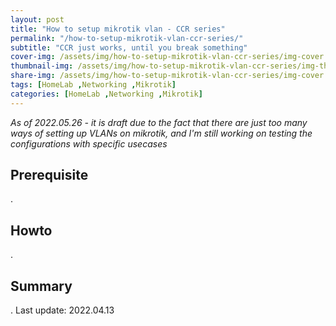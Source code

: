 ```yaml
---
layout: post
title: "How to setup mikrotik vlan - CCR series"
permalink: "/how-to-setup-mikrotik-vlan-ccr-series/"
subtitle: "CCR just works, until you break something"
cover-img: /assets/img/how-to-setup-mikrotik-vlan-ccr-series/img-cover.jpg
thumbnail-img: /assets/img/how-to-setup-mikrotik-vlan-ccr-series/img-thumb.jpg
share-img: /assets/img/how-to-setup-mikrotik-vlan-ccr-series/img-cover.jpg
tags: [HomeLab ,Networking ,Mikrotik]
categories: [HomeLab ,Networking ,Mikrotik]
---
```

*As of 2022.05.26 - it is draft due to the fact that there are just too many ways of setting up VLANs on mikrotik, and I'm still working on testing the configurations with specific usecases*

## Prerequisite
.
## Howto
.
## Summary
.
Last update: 2022.04.13